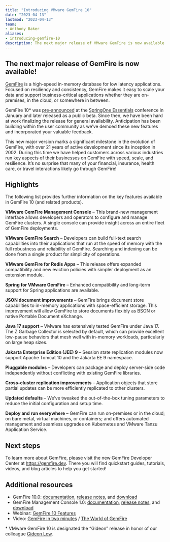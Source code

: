 ```yaml
---
title: "Introducing VMware GemFire 10"
date: "2023-04-13"
lastmod: "2023-04-13"
team:
- Anthony Baker
aliases:
- introducing-gemfire-10
description: The next major release of VMware GemFire is now available!
---
```


## The next major release of GemFire is now available! 

[GemFire](https://www.vmware.com/products/gemfire.html) is a high-speed in-memory database for low latency applications. Focused on resiliency and consistency, GemFire makes it easy to scale your data and support business-critical applications whether they are on-premises, in the cloud, or somewhere in between.

GemFire 10* was [pre-announced](https://tanzu.vmware.com/content/blog/vmware-gemfire-10-beta-news) at the [SpringOne Essentials](https://tanzu.vmware.com/content/blog/springone-essentials-2023-news) conference in January and later released as a public beta. Since then, we have been hard at work finalizing the release for general availability. Anticipation has been building within the user community as we’ve demoed these new features and incorporated your valuable feedback. 

This new major version marks a significant milestone in the evolution of GemFire, with over 21 years of active development since its inception in 2002. During this time we have helped customers across various industries run key aspects of their businesses on GemFire with speed, scale, and resilience. It’s no surprise that many of your financial, insurance, health care, or travel interactions likely go through GemFire!

## Highlights

The following list provides further information on the key features available in GemFire 10 (and related products).

**VMware GemFire Management Console** – This brand-new management interface allows developers and operators to configure and manage GemFire clusters. A single console can provide insight across an entire fleet of GemFire deployments.

**VMware GemFire Search** – Developers can build full-text search capabilities into their applications that run at the speed of memory with the full robustness and reliability of GemFire. Searching and indexing can be done from a single product for simplicity of operations.

**VMware GemFire for Redis Apps** – This release offers expanded compatibility and new eviction policies with simpler deployment as an extension module.

**Spring for VMware GemFire** – Enhanced compatibility and long-term support for Spring applications are available.

**JSON document improvements** – GemFire brings document store capabilities to in-memory applications with space-efficient storage. This improvement will allow GemFire to store documents flexibly as BSON or native Portable Document eXchange.

**Java 17 support** – VMware has extensively tested GemFire under Java 17. The Z Garbage Collector is selected by default, which can provide excellent low-pause behaviors that mesh well with in-memory workloads, particularly on large heap sizes.

**Jakarta Enterprise Edition (JEE) 9** – Session state replication modules now support Apache Tomcat 10 and the Jakarta EE 9 namespace.

**Pluggable modules** – Developers can package and deploy server-side code independently without conflicting with existing GemFire libraries.

**Cross-cluster replication improvements** – Application objects that store partial updates can be more efficiently replicated to other clusters.

**Updated defaults** – We’ve tweaked the out-of-the-box tuning parameters to reduce the initial configuration and setup time.

**Deploy and run everywhere** – GemFire can run on-premises or in the cloud; on bare metal, virtual machines, or containers; and offers automated management and seamless upgrades on Kubernetes and VMware Tanzu Application Service.

## Next steps

To learn more about GemFire, please visit the new GemFire Developer Center at https://gemfire.dev. There you will find quickstart guides, tutorials, videos, and blog articles to help you get started!

## Additional resources

- GemFire 10.0: [documentation](https://docs.vmware.com/en/VMware-GemFire/10.0/gf/about_gemfire.html), [release notes](https://docs.vmware.com/en/VMware-GemFire/10.0/gf/release_notes.html), and [download](https://support.broadcom.com/)
- GemFire Management Console 1.0: [documentation](https://docs.vmware.com/en/VMware-GemFire-Management-Console/1.0/gfmc/index.html), [release notes](https://docs.vmware.com/en/VMware-GemFire-Management-Console/1.0/gfmc/release_notes.html), and [download](https://support.broadcom.com/)
- Webinar: [GemFire 10 Features](/videos/gemfire-10.0-beta-open)
- Video: [GemFire in two minutes](/videos/gemfire-in-two-minutes) / [The World of GemFire](/videos/the-world-of-gemfire)


\* VMware GemFire 10 is designated the “Gideon” release in honor of our colleague [Gideon Low](/remembering-gideon-low).
